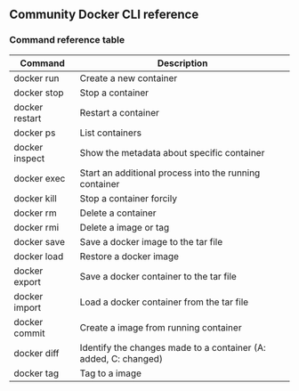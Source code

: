 ## Community Docker CLI reference

### Command reference table

Command | Description
-|-
docker run | Create a new container
docker stop | Stop a container
docker restart | Restart a container
docker ps | List containers
docker inspect | Show the metadata about specific container
docker exec | Start an additional process into the running container
docker kill | Stop a container forcily
docker rm | Delete a container
docker rmi | Delete a image or tag
docker save | Save a docker image to the tar file
docker load | Restore a docker image
docker export | Save a docker container to the tar file
docker import | Load a docker container from the tar file
docker commit | Create a image from running container
docker diff | Identify the changes made to a container (A: added, C: changed)
docker tag | Tag to a image
